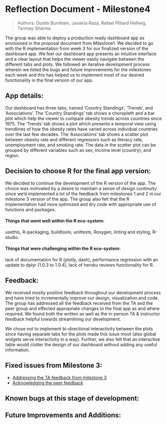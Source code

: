 # Reflection Document - Milestone4

> Authors: Dustin Burnham, Javairia Raza, Rafael Pilliard Hellwig, Tanmay Sharma

The group was able to deploy a production ready dashboard app as envisioned in the proposal document from Milestone1. We decided to go with the R implementation from week 3 for our finalized version of the dashboard app. We feel our dashboard app presents an intuitive interface and a clear layout that helps the viewer easily navigate between the different tabs and plots. We followed an iterative development process wherein we listed the bugs and future improvements for the milestones each week and this has helped us to implement most of our desired functionality in the final version of our app. 

## App details:
Our dashboard has three tabs, named ‘Country Standings’, ‘Trends’, and ‘Associations’. The ‘Country Standings’ tab shows a choropleth and a bar plot which help the viewer to compare obesity trends across countries since 1975. The ‘Trends’ tab shows a plot which presents a temporal view using trendlines of how the obesity rates have varied across individual countries over the last few decades. The ‘Associations’ tab shows a scatter plot between obesity rate and different regressors such as literacy rate, unemployment rate, and smoking rate. The data in the scatter plot can be grouped by different variables such as sex, income level (country), and region.

## Decision to choose R for the final app version:
We decided to continue the development of the R version of the app. The choice was motivated by a desire to maintain a sense of design continuity since we’d implemented a lot of the feedback from milestones 1 and 2 in our milestone 3 version of the app. The group also felt that the R implementation had more optimized and dry code with appropriate use of functions and packages. 

#### Things that went well within the R eco-system: 
usethis, R-packaging, buildtools, unittests, Roxygen, linting and styling, R-studio. 

#### Things that were challenging within the R eco-system: 
lack of documentation for R (plotly, dash), performance regression with an update to dplyr (1.0.3 to 1.0.4), lack of heroku reviews functionality for R. 


## Feedback:
We received mostly positive feedback throughout our development process and have tried to incrementally improve our design, visualization and code. The group has addressed all the feedback received from the TA and the peer group and effected appropriate changes to the final app as and where required. We found both the written as well as the in-person TA & instructor feedback helpful towards streamlining our development.

We chose not to implement bi-directional interactivity between the plots since having separate tabs for the plots made this issue moot (also global widgets serve interactivity in a way). Further, we also felt that an interactive table would clutter the design of our dashboard without adding any useful information. 

## Fixed issues from Milestone 3: 
- [Addressing the TA feedback from milestone 3](https://github.com/UBC-MDS/obesity-explorer-R/issues/61)
- [Acknowledging the peer feedback](https://github.com/UBC-MDS/obesity-explorer/issues/53)

## Known bugs at this stage of development:

## Future Improvements and Additions:
